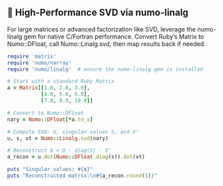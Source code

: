 ## 🚀 High-Performance SVD via numo-linalg

For large matrices or advanced factorization like SVD, leverage the numo-linalg gem for native C/Fortran performance. Convert Ruby’s Matrix to Numo::DFloat, call Numo::Linalg.svd, then map results back if needed.

```ruby
require 'matrix'
require 'numo/narray'
require 'numo/linalg'  # ensure the numo-linalg gem is installed

# Start with a standard Ruby Matrix
a = Matrix[[1.0, 2.0, 3.0],
           [4.0, 5.0, 6.0],
           [7.0, 8.0, 10.0]]

# Convert to Numo::DFloat
nary = Numo::DFloat[*a.to_a]

# Compute SVD: U, singular values S, and Vᵀ
u, s, vt = Numo::Linalg.svd(nary)

# Reconstruct A ≈ U · diag(S) · Vᵀ
a_recon = u.dot(Numo::DFloat.diag(s)).dot(vt)

puts "Singular values: #{s}"
puts "Reconstructed matrix:\n#{a_recon.round(5)}"